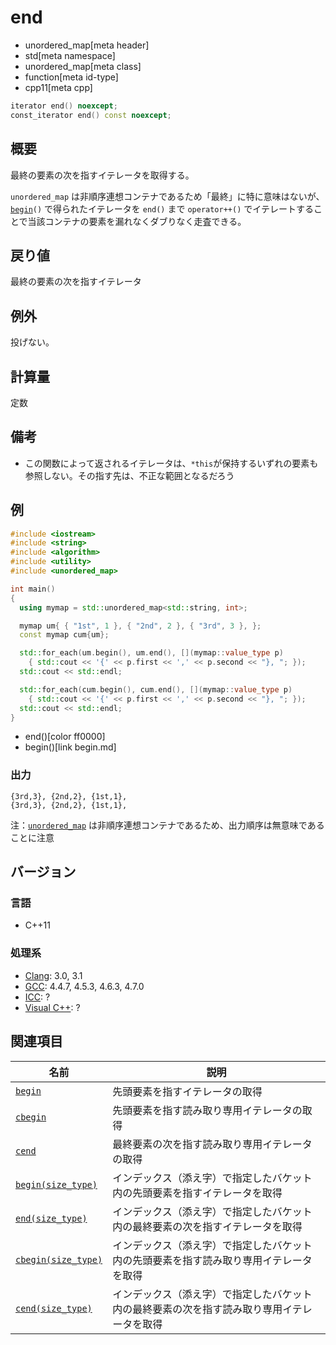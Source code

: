 # end
* unordered_map[meta header]
* std[meta namespace]
* unordered_map[meta class]
* function[meta id-type]
* cpp11[meta cpp]

```cpp
iterator end() noexcept;
const_iterator end() const noexcept;
```

## 概要
最終の要素の次を指すイテレータを取得する。

`unordered_map` は非順序連想コンテナであるため「最終」に特に意味はないが、[`begin`](begin.md)`()` で得られたイテレータを `end()` まで `operator++()` でイテレートすることで当該コンテナの要素を漏れなくダブりなく走査できる。


## 戻り値
最終の要素の次を指すイテレータ


## 例外
投げない。


## 計算量
定数


## 備考
- この関数によって返されるイテレータは、`*this`が保持するいずれの要素も参照しない。その指す先は、不正な範囲となるだろう


## 例
```cpp example
#include <iostream>
#include <string>
#include <algorithm>
#include <utility>
#include <unordered_map>

int main()
{
  using mymap = std::unordered_map<std::string, int>;

  mymap um{ { "1st", 1 }, { "2nd", 2 }, { "3rd", 3 }, };
  const mymap cum{um};

  std::for_each(um.begin(), um.end(), [](mymap::value_type p)
    { std::cout << '{' << p.first << ',' << p.second << "}, "; });
  std::cout << std::endl;

  std::for_each(cum.begin(), cum.end(), [](mymap::value_type p)
    { std::cout << '{' << p.first << ',' << p.second << "}, "; });
  std::cout << std::endl;
}
```
* end()[color ff0000]
* begin()[link begin.md]

### 出力
```
{3rd,3}, {2nd,2}, {1st,1},
{3rd,3}, {2nd,2}, {1st,1},
```

注：[`unordered_map`](/reference/unordered_map/unordered_map.md) は非順序連想コンテナであるため、出力順序は無意味であることに注意


## バージョン
### 言語
- C++11

### 処理系
- [Clang](/implementation.md#clang): 3.0, 3.1
- [GCC](/implementation.md#gcc): 4.4.7, 4.5.3, 4.6.3, 4.7.0
- [ICC](/implementation.md#icc): ?
- [Visual C++](/implementation.md#visual_cpp): ?

## 関連項目

| 名前                                         | 説明                                           |
|----------------------------------------------|------------------------------------------------|
| [`begin`](begin.md)                        | 先頭要素を指すイテレータの取得                 |
| [`cbegin`](cbegin.md)                      | 先頭要素を指す読み取り専用イテレータの取得     |
| [`cend`](cend.md)                          | 最終要素の次を指す読み取り専用イテレータの取得 |
| [`begin(size_type)`](begin-size_type.md)   | インデックス（添え字）で指定したバケット内の先頭要素を指すイテレータを取得 |
| [`end(size_type)`](end-size_type.md)       | インデックス（添え字）で指定したバケット内の最終要素の次を指すイテレータを取得 |
| [`cbegin(size_type)`](cbegin-size_type.md) | インデックス（添え字）で指定したバケット内の先頭要素を指す読み取り専用イテレータを取得 |
| [`cend(size_type)`](cend-size_type.md)     | インデックス（添え字）で指定したバケット内の最終要素の次を指す読み取り専用イテレータを取得

